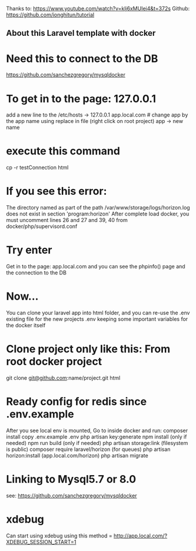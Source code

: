 Thanks to: https://www.youtube.com/watch?v=klj6xMUIei4&t=372s
Github: https://github.com/ionghitun/tutorial

## About this Laravel template with docker

# Need this to connect to the DB
https://github.com/sanchezgregory/mysqldocker

# To get in to the page: 127.0.0.1
add a new line to the /etc/hosts -> 127.0.0.1	app.local.com # change app by the app name
using replace in file (right click on root project) app -> new name

# execute this command
cp -r testConnection html

# If you see this error:
The directory named as part of the path /var/www/storage/logs/horizon.log does not exist in section 'program:horizon'
After complete load docker, you must uncomment lines 26 and 27 and 39, 40 from docker/php/supervisord.conf

# Try enter
Get in to the page: app.local.com and you can see the phpinfo() page and the connection to the DB

# Now...
You can clone your laravel app into html folder, and you can re-use the .env existing file for the new projects .env keeping some important variables for the docker itself 

# Clone project only like this: From root docker project
git clone git@github.com:name/project.git html

# Ready config for redis since .env.example
After you see local env is mounted, Go to inside docker and run:
    composer install
    copy .env.example .env 
    php artisan key:generate
    npm install (only if needed)
    npm run build (only if needed)
    php artisan storage:link (filesystem is public)
    composer require laravel/horizon   (for queues)
    php artisan horizon:install        (app.local.com/horizon)
    php artisan migrate
    
# Linking to  Mysql5.7 or 8.0 
see: https://github.com/sanchezgregory/mysqldocker



# xdebug
Can start using xdebug using this method = http://app.local.com/?XDEBUG_SESSION_START=1
